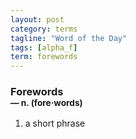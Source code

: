 ```yaml
---
layout: post
category: terms
tagline: "Word of the Day"
tags: [alpha_f]
term: forewords
---
```


<h3>Forewords<br/> <small>&mdash; n. (fore<span>&middot;</span>words)</small></h3>
<p><ol><li>a short phrase</li>
</ol></p>

